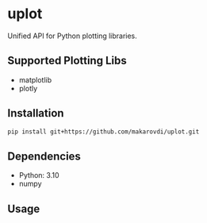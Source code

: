 # uplot

Unified API for Python plotting libraries.

## Supported Plotting Libs

- matplotlib
- plotly

## Installation

```bash
pip install git+https://github.com/makarovdi/uplot.git
```

## Dependencies

- Python: 3.10 
- numpy

## Usage